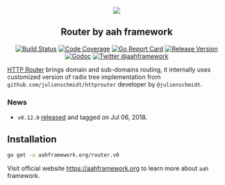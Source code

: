 <p align="center">
  <img src="https://cdn.aahframework.org/assets/img/aah-logo-64x64.png" />
  <h2 align="center">Router by aah framework</h2>
</p>
<p align="center">
  <p align="center"><a href="https://travis-ci.org/go-aah/router"><img src="https://travis-ci.org/go-aah/router.svg?branch=master" alt="Build Status"></a> <a href="https://codecov.io/gh/go-aah/router/branch/master"><img src="https://codecov.io/gh/go-aah/router/branch/master/graph/badge.svg" alt="Code Coverage"></a> <a href="https://goreportcard.com/report/aahframework.org/router.v0"><img src="https://goreportcard.com/badge/aahframework.org/router.v0" alt="Go Report Card"></a> <a href="https://github.com/go-aah/router/releases/latest"><img src="https://img.shields.io/badge/version-0.12.0-blue.svg" alt="Release Version"></a> <a href="https://godoc.org/aahframework.org/router.v0"><img src="https://godoc.org/aahframework.org/router.v0?status.svg" alt="Godoc"></a> <a href="https://twitter.com/aahframework"><img src="https://img.shields.io/badge/twitter-@aahframework-55acee.svg" alt="Twitter @aahframework"></a></p>
</p>

[HTTP Router](http://docs.aahframework.org/routing.html) brings domain and sub-domains routing, it internally uses customized version of radix tree implementation from `github.com/julienschmidt/httprouter` developer by `@julienschmidt`.

### News

  * `v0.12.0` [released](https://github.com/go-aah/router/releases/latest) and tagged on Jul 06, 2018.

## Installation

```bash
go get -u aahframework.org/router.v0
```

Visit official website https://aahframework.org to learn more about `aah` framework.
